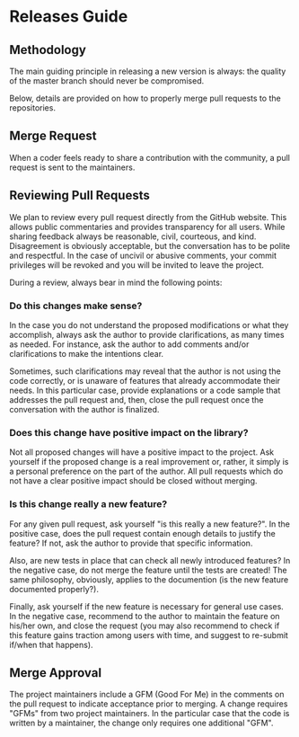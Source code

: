 # Releases Guide

## Methodology

The main guiding principle in releasing a new version is always: the quality of
the master branch should never be compromised.

Below, details are provided on how to properly merge pull requests to the
repositories.

## Merge Request

When a coder feels ready to share a contribution with the community,
a pull request is sent to the maintainers.

## Reviewing Pull Requests

We plan to review every pull request directly from the GitHub website.
This allows public commentaries and provides transparency for all users.
While sharing feedback always be reasonable, civil, courteous, and kind.
Disagreement is obviously acceptable, but the conversation has to be polite
and respectful. In the case of uncivil or abusive comments, your commit
privileges will be revoked and you will be invited to leave the project.

During a review, always bear in mind the following points:

### Do this changes make sense?

In the case you do not understand the proposed modifications or what they accomplish,
always ask the author to provide clarifications, as many times as needed. For instance,
ask the author to add comments and/or clarifications to make the intentions clear.

Sometimes, such clarifications may reveal that the author is not using the
code correctly, or is unaware of features that already accommodate their needs.
In this particular case, provide explanations or a code sample
that addresses the pull request and, then, close the pull request once the
conversation with the author is finalized.

### Does this change have positive impact on the library?

Not all proposed changes will have a positive impact to the project.
Ask yourself if the proposed change is a real improvement or, rather, it
simply is a personal preference on the part of the author. All pull
requests which do not have a clear positive impact should be closed
without merging.

### Is this change really a new feature?

For any given pull request, ask yourself "is this really a new feature?".
In the positive case, does the pull request contain enough details to
justify the feature? If not, ask the author to provide that specific information.

Also, are new tests in place that can check all newly introduced features? In
the negative case, do not merge the feature until the tests are created!
The same philosophy, obviously, applies to the documention (is the new feature
documented properly?).

Finally, ask yourself if the new feature is necessary for general use cases.
In the negative case, recommend to the author to maintain the feature on his/her
own, and close the request (you may also recommend to check if this feature gains
traction among users with time, and suggest to re-submit if/when that happens).

## Merge Approval

The project maintainers include a GFM (Good For Me) in the comments on the pull
request to indicate acceptance prior to merging. A change requires "GFMs" from
two project maintainers. In the particular case that the code is written by a
maintainer, the change only requires one additional "GFM".

